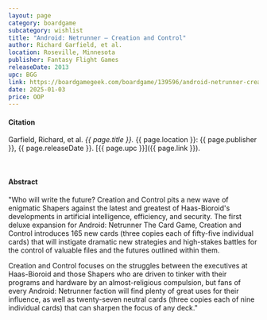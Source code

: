 ```yaml
---
layout: page
category: boardgame
subcategory: wishlist
title: "Android: Netrunner – Creation and Control"
author: Richard Garfield, et al.
location: Roseville, Minnesota
publisher: Fantasy Flight Games
releaseDate: 2013
upc: BGG
link: https://boardgamegeek.com/boardgame/139596/android-netrunner-creation-and-control
date: 2025-01-03
price: OOP
---
```


#### Citation

Garfield, Richard, et al. *{{ page.title }}.* {{ page.location }}: {{ page.publisher }}, {{ page.releaseDate }}. [{{ page.upc }}]({{ page.link }}).

<br>


#### Abstract

"Who will write the future? Creation and Control pits a new wave of enigmatic Shapers against the latest and greatest of Haas-Bioroid's developments in artificial intelligence, efficiency, and security. The first deluxe expansion for Android: Netrunner The Card Game, Creation and Control introduces 165 new cards (three copies each of fifty-five individual cards) that will instigate dramatic new strategies and high-stakes battles for the control of valuable files and the futures outlined within them.

Creation and Control focuses on the struggles between the executives at Haas-Bioroid and those Shapers who are driven to tinker with their programs and hardware by an almost-religious compulsion, but fans of every Android: Netrunner faction will find plenty of great uses for their influence, as well as twenty-seven neutral cards (three copies each of nine individual cards) that can sharpen the focus of any deck."
